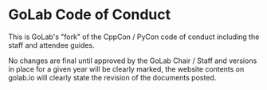 GoLab Code of Conduct
=============================

This is GoLab's "fork" of the CppCon / PyCon code of conduct including the staff and attendee guides.

No changes are final until approved by the GoLab Chair / Staff and versions in place for a given year will be clearly
marked, the website contents on golab.io will clearly state the revision of the documents posted.
